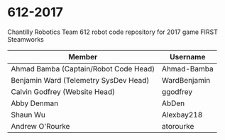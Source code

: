 # 612-2017
Chantilly Robotics Team 612 robot code repository for 2017 game FIRST Steamworks

|Member  |Username   |
|---|---|
|Ahmad Bamba (Captain/Robot Code Head)   |Ahmad-Bamba   |
|Benjamin Ward (Telemetry SysDev Head)   |WardBenjamin   |
|Calvin Godfrey (Website Head)           |ggodfrey |
|Abby Denman   |AbDen   |
|Shaun Wu   |Alexbay218   |
|Andrew O'Rourke|atorourke|
